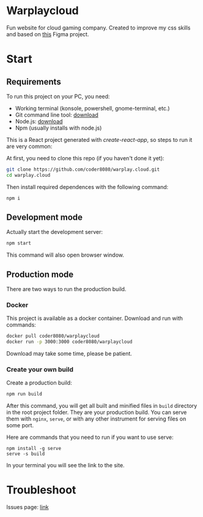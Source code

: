 # Warplaycloud

Fun website for cloud gaming company. Created to improve my css skills and
based on [this](https://www.figma.com/file/6rZ2mZiOVinWUpqP9hpTDn/Warplaycloud?node-id=2%3A2)
Figma project.

# Start

## Requirements

To run this project on your PC, you need:

- Working terminal (konsole, powershell, gnome-terminal, etc.)
- Git command line tool: [download](https://git-scm.com/downloads)
- Node.js: [download](https://nodejs.org/en/download/)
- Npm (usually installs with node.js)

This is a React project generated with _create-react-app_, so steps to run it
are very common:

At first, you need to clone this repo (if you haven't done it yet):

```bash
git clone https://github.com/coder8080/warplay.cloud.git
cd warplay.cloud
```

Then install required dependences with the following command:

```bash
npm i
```

## Development mode

Actually start the development server:

```bash
npm start
```

This command will also open browser window.

## Production mode

There are two ways to run the production build.

### Docker

This project is available as a docker container. Download and run with commands:

```bash
docker pull coder8080/warplaycloud
docker run -p 3000:3000 coder8080/warplaycloud
```

Download may take some time, please be patient.

### Create your own build

Create a production build:

```bash
npm run build
```

After this command, you will get all built and minified files in `build`
directory in the root project folder. They are your production build. You
can serve them with `nginx`, `serve`, or with any other instrument for
serving files on some port.

Here are commands that you need to run if you want to use serve:

```
npm install -g serve
serve -s build
```

In your terminal you will see the link to the site.

# Troubleshoot

Issues page: [link](https://github.com/coder8080/warplay.cloud/issues)
